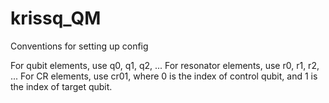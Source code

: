 # krissq_QM

Conventions for setting up config

For qubit elements, use q0, q1, q2, ...
For resonator elements, use r0, r1, r2, ...
For CR elements, use cr01, where 0 is the index of control qubit, and 1 is the index of target qubit.

